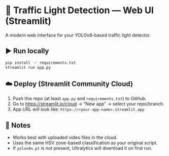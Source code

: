 
# 🚦 Traffic Light Detection — Web UI (Streamlit)

A modern web interface for your YOLOv8-based traffic light detector.

## ▶️ Run locally
```bash
pip install -r requirements.txt
streamlit run app.py
```

## ☁️ Deploy (Streamlit Community Cloud)
1. Push this repo (at least `app.py` and `requirements.txt`) to GitHub.
2. Go to https://streamlit.io/cloud → “New app” → select your repo/branch.
3. App URL will look like: `https://<your-app-name>.streamlit.app`

## 🧠 Notes
- Works best with uploaded video files in the cloud.
- Uses the same HSV zone-based classification as your original script.
- If `yolov8n.pt` is not present, Ultralytics will download it on first run.
